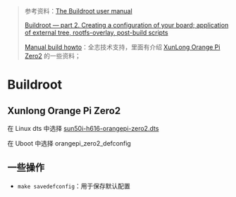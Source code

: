 > 参考资料：[The Buildroot user manual](https://buildroot.org/downloads/manual/manual.html#_how_buildroot_works)
>
> [Buildroot — part 2. Creating a configuration of your board; application of external tree, rootfs-overlay, post-build scripts](https://boozlachu.medium.com/buildroot-part-2-bffac4b0b86a)
>
> [Manual build howto](https://linux-sunxi.org/Manual_build_howto)：全志技术支持，里面有介绍 [XunLong Orange Pi Zero2](https://linux-sunxi.org/Xunlong_Orange_Pi_Zero2) 的一些资料；

# Buildroot

## Xunlong Orange Pi Zero2

在 Linux dts 中选择 [sun50i-h616-orangepi-zero2.dts](https://github.com/torvalds/linux/blob/master/arch/arm64/boot/dts/allwinner/sun50i-h616-orangepi-zero2.dts)

在 Uboot 中选择 orangepi_zero2_defconfig



## 一些操作

- `make savedefconfig`：用于保存默认配置

